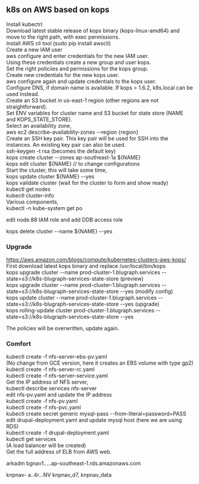 ## k8s on AWS based on kops

Install kubectrl  
Download latest stable release of kops binary (kops-linux-amd64) and move to the right path, with exec permissions.  
Install AWS cli tool (sudo pip install awscli)  
Create a new IAM user  
aws configure and enter credentials for the new IAM user.  
Using these credentials create a new group and user kops.  
Set the right policiies and permissions for the kops group.  
Create new credentials for the new kops user.  
aws configure again and update credentials to the kops user.  
Configure DNS, if domain name is available. If kops > 1.6.2, k8s.local can be used instead.  
Create an S3 bucket in us-east-1 region (other regions are not straightforward).  
Set ENV variables for cluster name and S3 bucket for state store (NAME and KOPS_STATE_STORE).   
Select an availability zone,  
aws ec2 describe-availability-zones --region {region}  
Create an SSH key pair. This key pair will be used for SSH into the instances. An existing key pair can also be used.  
ssh-keygen -t rsa (becomes the default key)  
kops create cluster --zones ap-southeast-1a ${NAME}  
kops edit cluster ${NAME} // to change configurations  
Start the cluster, this will take some time,  
kops update cluster ${NAME} --yes  
kops validate cluster (wait for the cluster to form and show ready)  
kubectl get nodes  
kubectl cluster-info  
Various components,  
kubectl -n kube-system get po  

edit node.88 IAM role  and add DDB access role  

kops delete cluster --name ${NAME} --yes  


### Upgrade
https://aws.amazon.com/blogs/compute/kubernetes-clusters-aws-kops/  
First download latest kops binary and replace /usr/local/bin/kops  
kops upgrade cluster --name prod-cluster-1.blugraph.services --state=s3://k8s-blugraph-services-state-store (preview)  
kops upgrade cluster --name prod-cluster-1.blugraph.services --state=s3://k8s-blugraph-services-state-store --yes (modify config)  
kops update cluster --name prod-cluster-1.blugraph.services --state=s3://k8s-blugraph-services-state-store --yes (upgrade)  
kops rolling-update cluster prod-cluster-1.blugraph.services --state=s3://k8s-blugraph-services-state-store --yes  

The policies will be overwritten, update again.  

### Comfort 
kubectl create -f nfs-server-ebs-pv.yaml  
(No change from GCE version, here it creates an EBS volume with type gp2)  
kubectl create -f nfs-server-rc.yaml  
kubectl create -f nfs-server-service.yaml  
Get the IP address of NFS server,  
kubectl describe services nfs-server  
edit nfs-pv.yaml and update the IP address  
kubectl create -f nfs-pv.yaml  
kubectl create -f nfs-pvc.yaml  
kubectl create secret generic mysql-pass --from-literal=password=PASS  
edit drupal-deployment.yaml and update mysql host (here we are using RDS)  
kubectl create -f drupal-deployment.yaml  
kubectl get services  
(A load balancer will be created)  
Get the full address of ELB from AWS web.  

arkadm
bgnav1.....ap-southeast-1.rds.amazonaws.com

knpnav- a..4r...NV
knpnav_d7, knpnav_data

